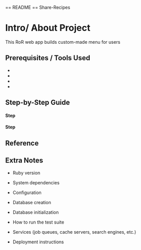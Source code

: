 == README ==
Share-Recipes

# Intro/ About Project
This RoR web app builds custom-made menu for users

## Prerequisites / Tools Used

*

*

*

*



## Step-by-Step Guide

#### Step 


#### Step



## Reference



## Extra Notes

* Ruby version

* System dependencies

* Configuration

* Database creation

* Database initialization

* How to run the test suite

* Services (job queues, cache servers, search engines, etc.)

* Deployment instructions

